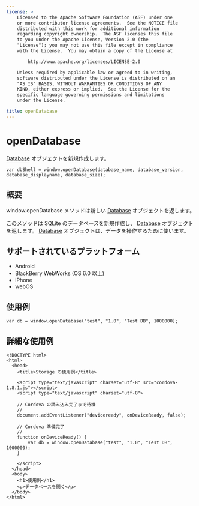 ```yaml
---
license: >
    Licensed to the Apache Software Foundation (ASF) under one
    or more contributor license agreements.  See the NOTICE file
    distributed with this work for additional information
    regarding copyright ownership.  The ASF licenses this file
    to you under the Apache License, Version 2.0 (the
    "License"); you may not use this file except in compliance
    with the License.  You may obtain a copy of the License at

        http://www.apache.org/licenses/LICENSE-2.0

    Unless required by applicable law or agreed to in writing,
    software distributed under the License is distributed on an
    "AS IS" BASIS, WITHOUT WARRANTIES OR CONDITIONS OF ANY
    KIND, either express or implied.  See the License for the
    specific language governing permissions and limitations
    under the License.

title: openDatabase
---
```


openDatabase
===============

[Database](database/database.html) オブジェクトを新規作成します。

    var dbShell = window.openDatabase(database_name, database_version, database_displayname, database_size);

概要
-----------

window.openDatabase メソッドは新しい [Database](database/database.html) オブジェクトを返します。

このメソッドは SQLite のデータベースを新規作成し、 [Database](database/database.html) オブジェクトを返します。 [Database](database/database.html) オブジェクトは、データを操作するために使います。

サポートされているプラットフォーム
-------------------

- Android
- BlackBerry WebWorks (OS 6.0 以上)
- iPhone
- webOS

使用例
-------------

    var db = window.openDatabase("test", "1.0", "Test DB", 1000000);

詳細な使用例
------------

    <!DOCTYPE html>
    <html>
      <head>
        <title>Storage の使用例</title>

        <script type="text/javascript" charset="utf-8" src="cordova-1.8.1.js"></script>
        <script type="text/javascript" charset="utf-8">

        // Cordova の読み込み完了まで待機
        //
        document.addEventListener("deviceready", onDeviceReady, false);

        // Cordova 準備完了
        //
        function onDeviceReady() {
            var db = window.openDatabase("test", "1.0", "Test DB", 1000000);
        }

        </script>
      </head>
      <body>
        <h1>使用例</h1>
        <p>データベースを開く</p>
      </body>
    </html>
